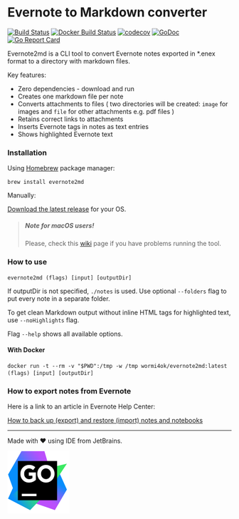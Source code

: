 # Evernote to Markdown converter

[![Build Status](https://github.com/wormi4ok/evernote2md/workflows/Test/badge.svg)](https://github.com/wormi4ok/evernote2md/actions)
[![Docker Build Status](https://img.shields.io/docker/build/wormi4ok/evernote2md.svg)](https://hub.docker.com/r/wormi4ok/evernote2md/)
[![codecov](https://codecov.io/gh/wormi4ok/evernote2md/branch/master/graph/badge.svg)](https://codecov.io/gh/wormi4ok/evernote2md)
[![GoDoc](https://godoc.org/github.com/wormi4ok/evernote2md?status.svg)](http://godoc.org/github.com/wormi4ok/evernote2md)
[![Go Report Card](https://goreportcard.com/badge/github.com/wormi4ok/evernote2md)](https://goreportcard.com/report/github.com/wormi4ok/evernote2md)

Evernote2md is a CLI tool to convert Evernote notes exported in *.enex format to a directory with markdown files.

Key features:

* Zero dependencies - download and run
* Creates one markdown file per note
* Converts attachments to files ( two directories will be created: `image` for images and `file` for other attachments
  e.g. pdf files )
* Retains correct links to attachments
* Inserts Evernote tags in notes as text entries
* Shows highlighted Evernote text

### Installation

Using [Homebrew](https://brew.sh) package manager:

```
brew install evernote2md
```

Manually:

[Download the latest release](https://github.com/wormi4ok/evernote2md/releases/latest) for your OS.

> ##### Note for macOS users!
> Please, check this [wiki](https://github.com/wormi4ok/evernote2md/wiki/Run-the-binary-on-macOS-Catalina-or-higher) page if you have problems running the tool.

### How to use

```
evernote2md (flags) [input] [outputDir]
```

If outputDir is not specified, `./notes` is used. Use optional `--folders` flag to put every note in a separate folder.

To get clean Markdown output without inline HTML tags for highlighted text, use `--noHighlights` flag.

Flag `--help` shows all available options.

#### With Docker

```
docker run -t --rm -v "$PWD":/tmp -w /tmp wormi4ok/evernote2md:latest (flags) [input] [outputDir]
```

### How to export notes from Evernote

Here is a link to an article in Evernote Help Center:

[How to back up (export) and restore (import) notes and notebooks](https://help.evernote.com/hc/en-us/articles/209005557-How-to-back-up-export-and-restore-import-notes-and-notebooks)

-----
Made with ❤ using IDE from JetBrains.

[![JetBrains](.github/powered_by.svg)](https://www.jetbrains.com/?from=evernote2md)
